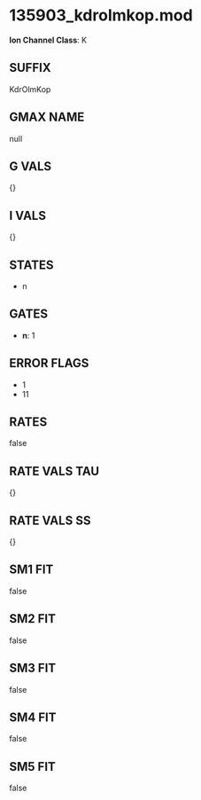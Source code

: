 # 135903_kdrolmkop.mod

**Ion Channel Class**: K

## SUFFIX

KdrOlmKop

## GMAX NAME

null

## G VALS

{}

## I VALS

{}

## STATES

- n

## GATES

- **n**: 1

## ERROR FLAGS

- 1
- 11

## RATES

false

## RATE VALS TAU

{}

## RATE VALS SS

{}

## SM1 FIT

false

## SM2 FIT

false

## SM3 FIT

false

## SM4 FIT

false

## SM5 FIT

false
